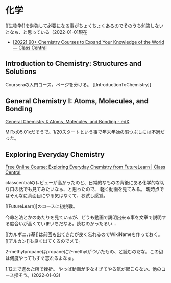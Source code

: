# 化学

[[生物学]]を勉強して必要になる事がちょくちょくあるのでそのうち勉強しないとなぁ、と思っている（2022-01-01現在

- [[2022] 90+ Chemistry Courses to Expand Your Knowledge of the World — Class Central](https://www.classcentral.com/report/chemistry-free-online-courses/)

## Introduction to Chemistry: Structures and Solutions

Courseraの入門コース。ページを分ける。
[[IntroductionToChemistry]]

## General Chemistry I: Atoms, Molecules, and Bonding

[General Chemistry I: Atoms, Molecules, and Bonding - edX](https://www.edx.org/course/atoms-molecules-and-bonding)

MITxの5.01xだそうで。1/20スタートという事で年末年始の暇つぶしには不適だった。

## Exploring Everyday Chemistry

[Free Online Course: Exploring Everyday Chemistry from FutureLearn | Class Central](https://www.classcentral.com/course/everyday-chemistry-7435)

classcentralのレビューが高かったのと、日常的なものの背後にある化学的な切り口の話でも見てみたいなぁ、と思ったので、
軽く動画を見てみる。
現時点ではそんなに真面目にやる気はなくて、お試し感覚。

[[FutureLearn]]のコースに初挑戦。

今命名法とかのあたりを見ているが、どうも動画で説明出来る事を文章で説明する度合いが高くていまいちだなぁ。読むのかったるい…

[[カルボニル基]]は前回も出てきたが良く忘れるのでWikiNameを作っておく。
[[アルカン]]も良く出てくるのでメモ。

2-methylpropaneはpropaneに2-methylがついたもの、と読むのだな。この辺は何度やってもすぐ忘れるよなぁ。

1.12まで進めた所で挫折。
やっぱ動画が少なすぎてやる気が起こらない。他のコース探そう。(2022-01-03)